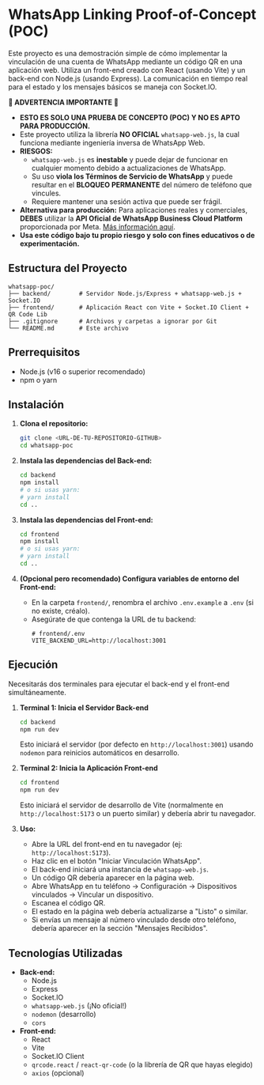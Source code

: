 # WhatsApp Linking Proof-of-Concept (POC)

Este proyecto es una demostración simple de cómo implementar la vinculación de una cuenta de WhatsApp mediante un código QR en una aplicación web. Utiliza un front-end creado con React (usando Vite) y un back-end con Node.js (usando Express). La comunicación en tiempo real para el estado y los mensajes básicos se maneja con Socket.IO.

**🚨 ADVERTENCIA IMPORTANTE 🚨**

* **ESTO ES SOLO UNA PRUEBA DE CONCEPTO (POC) Y NO ES APTO PARA PRODUCCIÓN.**
* Este proyecto utiliza la librería **NO OFICIAL** `whatsapp-web.js`, la cual funciona mediante ingeniería inversa de WhatsApp Web.
* **RIESGOS:**
    * `whatsapp-web.js` es **inestable** y puede dejar de funcionar en cualquier momento debido a actualizaciones de WhatsApp.
    * Su uso **viola los Términos de Servicio de WhatsApp** y puede resultar en el **BLOQUEO PERMANENTE** del número de teléfono que vincules.
    * Requiere mantener una sesión activa que puede ser frágil.
* **Alternativa para producción:** Para aplicaciones reales y comerciales, **DEBES** utilizar la **API Oficial de WhatsApp Business Cloud Platform** proporcionada por Meta. [Más información aquí](https://developers.facebook.com/docs/whatsapp/cloud-api/).
* **Usa este código bajo tu propio riesgo y solo con fines educativos o de experimentación.**

## Estructura del Proyecto
```
whatsapp-poc/
├── backend/        # Servidor Node.js/Express + whatsapp-web.js + Socket.IO
├── frontend/       # Aplicación React con Vite + Socket.IO Client + QR Code Lib
├── .gitignore      # Archivos y carpetas a ignorar por Git
└── README.md       # Este archivo
```

## Prerrequisitos

* Node.js (v16 o superior recomendado)
* npm o yarn

## Instalación

1.  **Clona el repositorio:**
    ```bash
    git clone <URL-DE-TU-REPOSITORIO-GITHUB>
    cd whatsapp-poc
    ```

2.  **Instala las dependencias del Back-end:**
    ```bash
    cd backend
    npm install
    # o si usas yarn:
    # yarn install
    cd ..
    ```

3.  **Instala las dependencias del Front-end:**
    ```bash
    cd frontend
    npm install
    # o si usas yarn:
    # yarn install
    cd ..
    ```

4.  **(Opcional pero recomendado) Configura variables de entorno del Front-end:**
    * En la carpeta `frontend/`, renombra el archivo `.env.example` a `.env` (si no existe, créalo).
    * Asegúrate de que contenga la URL de tu backend:
        ```
        # frontend/.env
        VITE_BACKEND_URL=http://localhost:3001
        ```

## Ejecución

Necesitarás dos terminales para ejecutar el back-end y el front-end simultáneamente.

1.  **Terminal 1: Inicia el Servidor Back-end**
    ```bash
    cd backend
    npm run dev
    ```
    Esto iniciará el servidor (por defecto en `http://localhost:3001`) usando `nodemon` para reinicios automáticos en desarrollo.

2.  **Terminal 2: Inicia la Aplicación Front-end**
    ```bash
    cd frontend
    npm run dev
    ```
    Esto iniciará el servidor de desarrollo de Vite (normalmente en `http://localhost:5173` o un puerto similar) y debería abrir tu navegador.

3.  **Uso:**
    * Abre la URL del front-end en tu navegador (ej: `http://localhost:5173`).
    * Haz clic en el botón "Iniciar Vinculación WhatsApp".
    * El back-end iniciará una instancia de `whatsapp-web.js`.
    * Un código QR debería aparecer en la página web.
    * Abre WhatsApp en tu teléfono -> Configuración -> Dispositivos vinculados -> Vincular un dispositivo.
    * Escanea el código QR.
    * El estado en la página web debería actualizarse a "Listo" o similar.
    * Si envías un mensaje al número vinculado desde otro teléfono, debería aparecer en la sección "Mensajes Recibidos".

## Tecnologías Utilizadas

* **Back-end:**
    * Node.js
    * Express
    * Socket.IO
    * `whatsapp-web.js` (¡No oficial!)
    * `nodemon` (desarrollo)
    * `cors`
* **Front-end:**
    * React
    * Vite
    * Socket.IO Client
    * `qrcode.react` / `react-qr-code` (o la librería de QR que hayas elegido)
    * `axios` (opcional)
